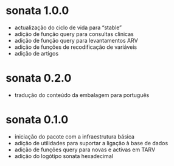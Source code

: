 # sonata 1.0.0
* actualização do ciclo de vida para “stable”
* adição de função query para consultas clinicas
* adição de função query para levantamentos ARV
* adição de funções de recodificação de variáveis
* adição de artigos

# sonata 0.2.0
* tradução do conteúdo da embalagem para português

# sonata 0.1.0
* iniciação do pacote com a infraestrutura básica
* adição de utilidades para suportar a ligação à base de dados
* adição de funções query para novas e activas em TARV
* adição do logótipo sonata hexadecimal
